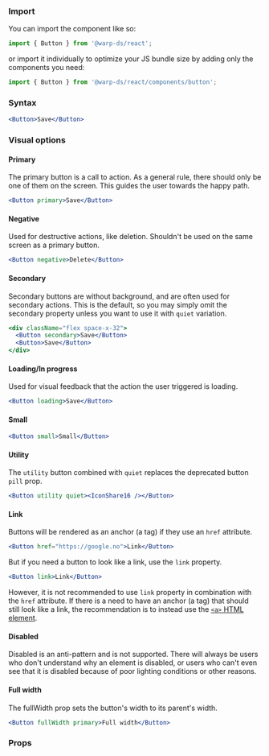 ### Import

You can import the component like so:
```js
import { Button } from '@warp-ds/react';
```

or import it individually to optimize your JS bundle size by adding only the components you need:
```js
import { Button } from '@warp-ds/react/components/button';

```

### Syntax

```jsx example
<Button>Save</Button>
```

### Visual options

#### Primary

The primary button is a call to action. As a general rule, there should only be
one of them on the screen. This guides the user towards the happy path.

```jsx example
<Button primary>Save</Button>
```

#### Negative

Used for destructive actions, like deletion. Shouldn't be used on the same
screen as a primary button.

```jsx example
<Button negative>Delete</Button>
```

#### Secondary

Secondary buttons are without background, and are often used for secondary actions.
This is the default, so you may simply omit the secondary property unless you want to use it with `quiet` variation.

```jsx example
<div className="flex space-x-32">
  <Button secondary>Save</Button>
  <Button>Save</Button>
</div>
```

#### Loading/In progress

Used for visual feedback that the action the user triggered is loading.

```jsx example
<Button loading>Save</Button>
```

#### Small

```jsx example
<Button small>Small</Button>
```

#### Utility
The `utility` button combined with `quiet` replaces the deprecated button `pill` prop.
```jsx example
<Button utility quiet><IconShare16 /></Button>
```

#### Link
Buttons will be rendered as an anchor (a tag) if they use an `href` attribute.

```jsx example
<Button href="https://google.no">Link</Button>
```

But if you need a button to look like a link, use the `link` property.

```jsx example
<Button link>Link</Button>
```

However, it is not recommended to use `link` property in combination with the `href` attribute. 
If there is a need to have an anchor (a tag) that should still look like a link, the recommendation is to instead use the <a href="https://developer.mozilla.org/en-US/docs/Web/HTML/Element/a" target="_blank" rel="noopener">`<a>` HTML element</a>. 

#### Disabled
Disabled is an anti-pattern and is not supported. There will always be users who
don't understand why an element is disabled, or users who can't even see that it
is disabled because of poor lighting conditions or other reasons.

#### Full width
The fullWidth prop sets the button's width to its parent's width. 

```jsx example
<Button fullWidth primary>Full width</Button>
```

### Props

<api-table type=react component="Button" />
